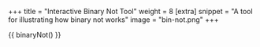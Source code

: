 +++
title = "Interactive Binary Not Tool"
weight = 8
[extra]
snippet = "A tool for illustrating how binary not works"
image = "bin-not.png"
+++

{{ binaryNot() }}